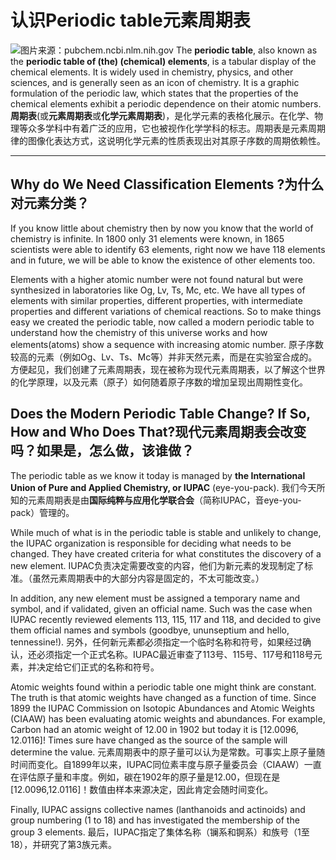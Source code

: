 # 认识Periodic table元素周期表

![图片来源：pubchem.ncbi.nlm.nih.gov](https://pubchem.ncbi.nlm.nih.gov/periodic-table/png/Periodic_Table_of_Elements_w_Chemical_Group_Block_PubChem.png)
The **periodic table**, also known as the **periodic table of (the) (chemical) elements**, is a tabular display of the chemical elements. It is widely used in chemistry, physics, and other sciences, and is generally seen as an icon of chemistry. It is a graphic formulation of the periodic law, which states that the properties of the chemical elements exhibit a periodic dependence on their atomic numbers.
**周期表**(或**元素周期表**或**化学元素周期表**)，是化学元素的表格化展示。在化学、物理等众多学科中有着广泛的应用，它也被视作化学学科的标志。周期表是元素周期律的图像化表达方式，这说明化学元素的性质表现出对其原子序数的周期依赖性。

-----

## Why do We Need Classification Elements ?为什么对元素分类？

If you know little about chemistry then by now you know that the world of chemistry is infinite. In 1800 only 31 elements were known, in 1865 scientists were able to identify 63 elements, right now we have 118 elements and in future, we will be able to know the existence of other elements too.

Elements with a higher atomic number were not found natural but were synthesized in laboratories like Og, Lv, Ts, Mc, etc. We have all types of elements with similar properties, different properties, with intermediate properties and different variations of chemical reactions. So to make things easy we created the periodic table, now called a modern periodic table to understand how the chemistry of this universe works and how elements(atoms) show a sequence with increasing atomic number.
原子序数较高的元素（例如Og、Lv、Ts、Mc等）并非天然元素，而是在实验室合成的。方便起见，我们创建了元素周期表，现在被称为现代元素周期表，以了解这个世界的化学原理，以及元素（原子）如何随着原子序数的增加呈现出周期性变化。

## Does the Modern Periodic Table Change? If So, How and Who Does That?现代元素周期表会改变吗？如果是，怎么做，该谁做？

The periodic table as we know it today is managed by **the International Union of Pure and Applied Chemistry, or IUPAC** (eye-you-pack).
我们今天所知的元素周期表是由**国际纯粹与应用化学联合会**（简称IUPAC，音eye-you-pack）管理的。

While much of what is in the periodic table is stable and unlikely to change, the IUPAC organization is responsible for deciding what needs to be changed. They have created criteria for what constitutes the discovery of a new element.
IUPAC负责决定需要改变的内容，他们为新元素的发现制定了标准。（虽然元素周期表中的大部分内容是固定的，不太可能改变。）

In addition, any new element must be assigned a temporary name and symbol, and if validated, given an official name. Such was the case when IUPAC recently reviewed elements 113, 115, 117 and 118, and decided to give them official names and symbols (goodbye, ununseptium and hello, tennessine!).
另外，任何新元素都必须指定一个临时名称和符号，如果经过确认，还必须指定一个正式名称。IUPAC最近审查了113号、115号、117号和118号元素，并决定给它们正式的名称和符号。

Atomic weights found within a periodic table one might think are constant. The truth is that atomic weights have changed as a function of time. Since 1899 the IUPAC Commission on Isotopic Abundances and Atomic Weights (CIAAW) has been evaluating atomic weights and abundances. For example, Carbon had an atomic weight of 12.00 in 1902 but today it is [12.0096, 12.0116]! Times sure have changed as the source of the sample will determine the value.
元素周期表中的原子量可以认为是常数。可事实上原子量随时间而变化。自1899年以来，IUPAC同位素丰度与原子量委员会（CIAAW）一直在评估原子量和丰度。例如，碳在1902年的原子量是12.00，但现在是[12.0096,12.0116]！数值由样本来源决定，因此肯定会随时间变化。

Finally, IUPAC assigns collective names (lanthanoids and actinoids) and group numbering (1 to 18) and has investigated the membership of the group 3 elements.
最后，IUPAC指定了集体名称（镧系和锕系）和族号（1至18），并研究了第3族元素。

